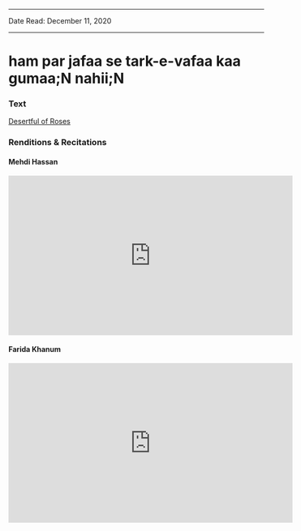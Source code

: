 ***
Date Read: December 11, 2020
***

# ham par jafaa se tark-e-vafaa kaa gumaa;N nahii;N

### Text
[Desertful of Roses](http://www.columbia.edu/itc/mealac/pritchett/00ghalib/091/index_091.html)

### Renditions & Recitations

#### Mehdi Hassan

<iframe width="560" height="315" src="https://www.youtube.com/embed/ZD4i1GCjdqc" title="YouTube video player" frameborder="0" allow="accelerometer; autoplay; clipboard-write; encrypted-media; gyroscope; picture-in-picture" allowfullscreen></iframe>

#### Farida Khanum

<iframe width="560" height="315" src="https://www.youtube.com/embed/CjJ4TlbBTwk" title="YouTube video player" frameborder="0" allow="accelerometer; autoplay; clipboard-write; encrypted-media; gyroscope; picture-in-picture" allowfullscreen></iframe>

